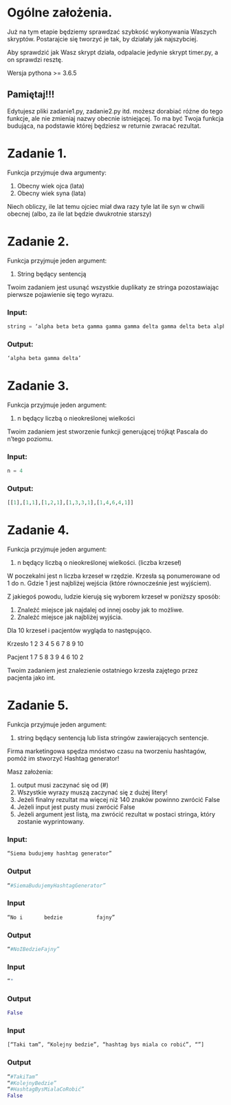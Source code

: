 # Ogólne założenia.
Już na tym etapie będziemy sprawdzać szybkość wykonywania Waszych skryptów. Postarajcie się tworzyć je tak, by działały jak najszybciej.

Aby sprawdzić jak Wasz skrypt działa, odpalacie jedynie skrypt timer.py, a on sprawdzi resztę.

Wersja pythona >= 3.6.5

## Pamiętaj!!!
Edytujesz pliki zadanie1.py, zadanie2.py itd. możesz dorabiać różne do tego funkcje, ale nie zmieniaj nazwy obecnie istniejącej. To ma być Twoja funkcja budująca, na podstawie której będziesz w returnie zwracać rezultat.


# Zadanie 1.
Funkcja przyjmuje dwa argumenty:

1. Obecny wiek ojca (lata)
2. Obecny wiek syna (lata)

Niech obliczy, ile lat temu ojciec miał dwa razy tyle lat ile syn w chwili obecnej (albo, za ile lat
będzie dwukrotnie starszy)

# Zadanie 2.
Funkcja przyjmuje jeden argument:

1. String będący sentencją

Twoim zadaniem jest usunąć wszystkie duplikaty ze stringa pozostawiając pierwsze
pojawienie się tego wyrazu.

### Input:
```python
string = ‘alpha beta beta gamma gamma gamma delta gamma delta beta alpha gamma’
```
### Output:
```python
‘alpha beta gamma delta’
```
# Zadanie 3.
Funkcja przyjmuje jeden argument:

1. n będący liczbą o nieokreślonej wielkości

Twoim zadaniem jest stworzenie funkcji generującej trójkąt Pascala do n’tego poziomu.
### Input:
```python
n = 4
```
### Output:
```python
[[1],[1,1],[1,2,1],[1,3,3,1],[1,4,6,4,1]]
```
# Zadanie 4.
Funkcja przyjmuje jeden argument:

1. n będący liczbą o nieokreślonej wielkości. (liczba krzeseł)

W poczekalni jest n liczba krzeseł w rzędzie. Krzesła są ponumerowane od 1 do n. Gdzie 1
jest najbliżej wejścia (które równocześnie jest wyjściem).

Z jakiegoś powodu, ludzie kierują się wyborem krzeseł w poniższy sposób:
1. Znaleźć miejsce jak najdalej od innej osoby jak to możliwe.
2. Znaleźć miejsce jak najbliżej wyjścia.

Dla 10 krzeseł i pacjentów wygląda to następująco.

Krzesło 1 2 3 4 5 6 7 8 9 10

Pacjent 1 7 5 8 3 9 4 6 10 2

Twoim zadaniem jest znalezienie ostatniego krzesła zajętego przez pacjenta jako int.

# Zadanie 5.
Funkcja przyjmuje jeden argument:
1. string będący sentencją lub lista stringów zawierających sentencje.

Firma marketingowa spędza mnóstwo czasu na tworzeniu hashtagów, pomóż im stworzyć
Hashtag generator!

Masz założenia:
1. output musi zaczynać się od (#)
2. Wszystkie wyrazy muszą zaczynać się z dużej litery!
3. Jeżeli finalny rezultat ma więcej niż 140 znaków powinno zwrócić False
4. Jeżeli input jest pusty musi zwrócić False
5. Jeżeli argument jest listą, ma zwrócić rezultat w postaci stringa, który zostanie
wyprintowany.
### Input:
```python
“Siema budujemy hashtag generator”
```
### Output
```python
“#SiemaBudujemyHashtagGenerator”
```
### Input
```python
“No i       bedzie           fajny”
```
### Output
```python
“#NoIBedzieFajny”
```
### Input
```python
“"
```
### Output
```python
False
```
### Input
```python
[“Taki tam”, “Kolejny bedzie”, “hashtag bys miala co robić”, “”]
```
### Output
```python
“#TakiTam”
“#KolejnyBedzie”
“#HashtagBysMialaCoRobić”
False
```
